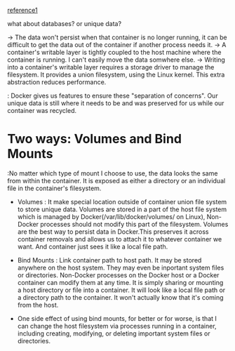 [reference1](https://docs.docker.com/engine/admin/volumes/)


what about databases? or unique data?

-> The data won't persist when that container is no longer running, it can be difficult to get the data out of the container if another process needs it.
-> A container's writable layer is tightly coupled to the host machine where the container is running. I can't easily move the data somwhere else.
-> Writing into a container's writable layer requires a storage driver to manage the filesystem. It provides a union filesystem, using the Linux kernel. This extra abstraction reduces performance. 

: Docker gives us features to ensure these "separation of concerns". Our unique data is still where it needs to be and was preserved for us while our container was recycled.


# Two ways: Volumes and Bind Mounts

:No matter which type of mount I choose to use, the data looks the same from within the container. It is exposed as either a directory or an individual file in the container's filesystem.

- Volumes
: It make special location outside of container union file system to store unique data. Volumes are stored in a part of the host file system which is managed by Docker(/var/lib/docker/volumes/ on Linux), Non-Docker processes should not modify this part of the filesystem. Volumes are the best way to persist data in Docker.This preserves it across container removals and allows us to attach it to whatever container we want. And container just sees it like a local file path.

- Bind Mounts
: Link container path to host path. It may be stored anywhere on the host system. They may even be inportant system files or directories. Non-Docker processes on the Docker host or a Docker container can modify them at any time. It is simply sharing or mounting a host directory or file into a container. It will look like a local file path or a directory path to the container. It won't actually know that it's coming from the host.

- One side effect of using bind mounts, for better or for worse, is that I can change the host filesystem via processes running in a container, including creating, modifying, or deleting important system files or directories. 
